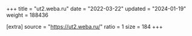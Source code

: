+++
title = "ut2.weba.ru"
date = "2022-03-22"
updated = "2024-01-19"
weight = 188436

[extra]
source = "https://ut2.weba.ru/"
ratio = 1
size = 184
+++
